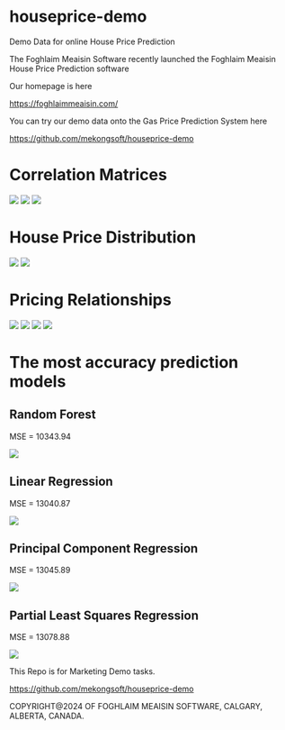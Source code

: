 # houseprice-demo
Demo Data for online House Price Prediction

The Foghlaim Meaisin Software recently launched the Foghlaim Meaisin House Price Prediction software

Our homepage is here

https://foghlaimmeaisin.com/

You can try our demo data onto the Gas Price Prediction System here

https://github.com/mekongsoft/houseprice-demo

# Correlation Matrices

<img src="marketing/Correlation Matrix 2.png">

<img src="marketing/Correlation Matrix 3.png">

<img src="marketing/Correlation Matrix 4.png">

# House Price Distribution

<img src="marketing/Distribution of price.png">

<img src="marketing/Distribution of Sqrt(price).png">

# Pricing Relationships

<img src="marketing/Relationship between grade and Sqrt(price).png">

<img src="marketing/Relationship between bedrooms and Sqrt(price).png">

<img src="marketing/Relationship between bathrooms and Sqrt(price).png">

<img src="marketing/Relationship between Sqft(living) and Sqrt(price).png">

# The most accuracy prediction models

## Random Forest

MSE = 10343.94

<img src="marketing/Random Forest Variable Importance.png">

## Linear Regression

MSE = 13040.87

<img src="marketing/Linear Regression.png">

## Principal Component Regression

MSE = 13045.89

<img src="marketing/Principal Component Regression.png">

## Partial Least Squares Regression

MSE = 13078.88

<img src="marketing/Partial Least Squares Regression.png">

This Repo is for Marketing Demo tasks.

https://github.com/mekongsoft/houseprice-demo

COPYRIGHT@2024 OF FOGHLAIM MEAISIN SOFTWARE, CALGARY, ALBERTA, CANADA.
